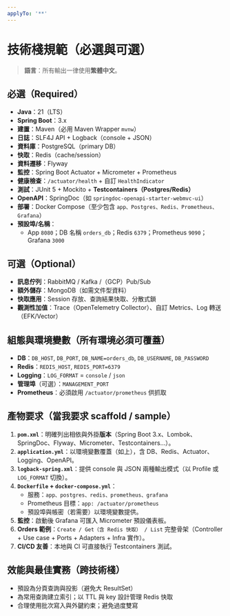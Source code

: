```yaml
---
applyTo: '**'
---
```

# 技術棧規範（必選與可選）

> **語言**：所有輸出一律使用**繁體中文**。

## 必選（Required）
- **Java**：21（LTS）
- **Spring Boot**：3.x
- **建置**：Maven（必用 Maven Wrapper `mvnw`）
- **日誌**：SLF4J API + Logback（console + JSON）
- **資料庫**：PostgreSQL（primary DB）
- **快取**：Redis（cache/session）
- **資料遷移**：Flyway
- **監控**：Spring Boot Actuator + Micrometer + Prometheus
- **健康檢查**：`/actuator/health` + 自訂 `HealthIndicator`
- **測試**：JUnit 5 + Mockito + **Testcontainers（Postgres/Redis）**
- **OpenAPI**：SpringDoc（如 `springdoc-openapi-starter-webmvc-ui`）
- **部署**：Docker Compose（至少包含 `app、Postgres、Redis、Prometheus、Grafana`）
- **預設埠/名稱**：
  - App `8080`；DB 名稱 `orders_db`；Redis `6379`；Prometheus `9090`；Grafana `3000`

## 可選（Optional）
- **訊息佇列**：RabbitMQ / Kafka /（GCP）Pub/Sub
- **額外儲存**：MongoDB（如需文件型資料）
- **快取應用**：Session 存放、查詢結果快取、分散式鎖
- **觀測性加值**：Trace（OpenTelemetry Collector）、自訂 Metrics、Log 轉送（EFK/Vector）

## 組態與環境變數（所有環境必須可覆蓋）
- **DB**：`DB_HOST`, `DB_PORT`, `DB_NAME=orders_db`, `DB_USERNAME`, `DB_PASSWORD`
- **Redis**：`REDIS_HOST`, `REDIS_PORT=6379`
- **Logging**：`LOG_FORMAT` = `console` / `json`
- **管理埠**（可選）：`MANAGEMENT_PORT`
- **Prometheus**：必須啟用 `/actuator/prometheus` 供抓取

## 產物要求（當我要求 scaffold / sample）
1. **`pom.xml`**：明確列出相依與外掛**版本**（Spring Boot 3.x、Lombok、SpringDoc、Flyway、Micrometer、Testcontainers...）。
2. **`application.yml`**：以環境變數覆蓋（如上），含 DB、Redis、Actuator、Logging、OpenAPI。
3. **`logback-spring.xml`**：提供 console 與 JSON 兩種輸出模式（以 Profile 或 `LOG_FORMAT` 切換）。
4. **`Dockerfile` + `docker-compose.yml`**：
   - 服務：`app、postgres、redis、prometheus、grafana`
   - Prometheus 目標：`app: /actuator/prometheus`
   - 預設埠與帳密（若需要）以環境變數提供。
5. **監控**：啟動後 Grafana 可匯入 Micrometer 預設儀表板。
6. **Orders 範例**：`Create / Get（含 Redis 快取） / List` 完整骨架（Controller + Use case + Ports + Adapters + Infra 實作）。
7. **CI/CD 友善**：本地與 CI 可直接執行 Testcontainers 測試。

## 效能與最佳實務（跨技術棧）
- 預設為分頁查詢與投影（避免大 ResultSet）
- 為常用查詢建立索引；以 TTL 與 key 設計管理 Redis 快取
- 合理使用批次寫入與外鍵約束；避免過度雙寫